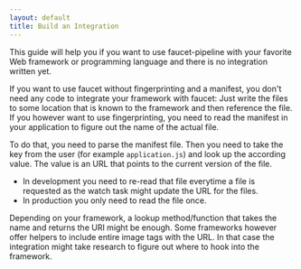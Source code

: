 ```yaml
---
layout: default
title: Build an Integration
---
```


This guide will help you if you want to use faucet-pipeline with your favorite
Web framework or programming language and there is no integration written yet.

If you want to use faucet without fingerprinting and a manifest, you don't need
any code to integrate your framework with faucet: Just write the files to some
location that is known to the framework and then reference the file. If you
however want to use fingerprinting, you need to read the manifest in your
application to figure out the name of the actual file.

To do that, you need to parse the manifest file. Then you need to take the key
from the user (for example `application.js`) and look up the according value.
The value is an URL that points to the current version of the file.

* In development you need to re-read that file everytime a file is requested as
    the watch task might update the URL for the files.
* In production you only need to read the file once.

Depending on your framework, a lookup method/function that takes the name and
returns the URI might be enough. Some frameworks however offer helpers to
include entire image tags with the URL. In that case the integration might take
research to figure out where to hook into the framework.
